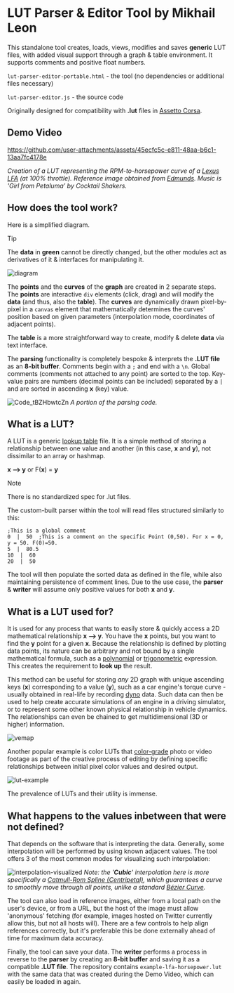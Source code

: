 # LUT Parser & Editor Tool by Mikhail Leon

This standalone tool creates, loads, views, modifies and saves **generic** LUT files, with added visual support through a graph & table environment. It supports comments and positive float numbers.

`lut-parser-editor-portable.html` - the tool (no dependencies or additional files necessary)

`lut-parser-editor.js` - the source code

Originally designed for compatibility with **.lut** files in [Assetto Corsa](https://en.wikipedia.org/wiki/Assetto_Corsa).

## Demo Video
https://github.com/user-attachments/assets/45ecfc5c-e811-48aa-b6c1-13aa7fc4178e

*Creation of a LUT representing the RPM-to-horsepower curve of a [Lexus LFA](https://en.wikipedia.org/wiki/Lexus_LFA) (at 100% throttle). Reference image obtained from [Edmunds](https://www.edmunds.com/car-reviews/track-tests/2012-lexus-lfa-dyno-tested.html). Music is 'Girl from Petaluma' by Cocktail Shakers.*

## How does the tool work?

Here is a simplified diagram.
> [!TIP]
> The **data** in **green** cannot be directly changed, but the other modules act as derivatives of it & interfaces for manipulating it.

![diagram](https://github.com/user-attachments/assets/a04c8d16-b521-46f1-af82-366ff9683058)


The **points** and the **curves** of the **graph** are created in 2 separate steps. The **points** are interactive `div` elements (click, drag) and will modify the **data** (and thus, also the **table**). The **curves** are dynamically drawn pixel-by-pixel in a `canvas` element that mathematically determines the curves' position based on given parameters (interpolation mode, coordinates of adjacent points).

The **table** is a more straightforward way to create, modify & delete **data** via text interface.

The **parsing** functionality is completely bespoke & interprets the **.LUT file** as an **8-bit buffer**. Comments begin with a `;` and end with a `\n`. Global comments (comments not attached to any point) are sorted to the top. Key-value pairs are numbers (decimal points can be included) separated by a `|` and are sorted in ascending **x** (key) value.

![Code_tBZHbwtcZn](https://github.com/user-attachments/assets/ba45feb9-025c-405e-a7bb-a1e459d6284d)
*A portion of the parsing code.*

## What is a LUT?

A LUT is a generic [lookup table](https://en.wikipedia.org/wiki/Lookup_table) file. It is a simple method of storing a relationship between one value and another (in this case, **x** and **y**), not dissimilar to an array or hashmap.

**x --> y** or F(**x**) = **y**

> [!NOTE]
> There is no standardized spec for .lut files.

The custom-built parser within the tool will read files structured similarly to this:
```
;This is a global comment
0  |  50  ;This is a comment on the specific Point (0,50). For x = 0, y = 50. F(0)=50.
5  |  80.5
10  |  60
20  |  50
```
The tool will then populate the sorted data as defined in the file, while also maintaining persistence of comment lines.
Due to the use case, the **parser** & **writer** will assume only positive values for both **x** and **y**.

## What is a LUT used for?

It is used for any process that wants to easily store & quickly access a 2D mathematical relationship **x --> y**. You have the **x** points, but you want to find the **y** point for a given **x**. Because the relationship is defined by plotting data points, its nature can be arbitrary and not bound by a single mathematical formula, such as a [polynomial](https://en.wikipedia.org/wiki/Polynomial) or [trigonometric](https://en.wikipedia.org/wiki/Trigonometric_functions) expression. This creates the requirement to **look up** the result.

This method can be useful for storing *any* 2D graph with unique ascending keys (**x**) corresponding to a value (**y**), such as a car engine's torque curve - usually obtained in real-life by recording [dyno](https://en.wikipedia.org/wiki/Dynamometer) data. Such data can then be used to help create accurate simulations of an engine in a driving simulator, or to represent some other known physical relationship in vehicle dynamics. The relationships can even be chained to get multidimensional (3D or higher) information.

![vemap](https://github.com/user-attachments/assets/240fc3f4-2714-4e4e-9515-4d00558ead81)


Another popular example is color LUTs that [color-grade](https://en.wikipedia.org/wiki/Color_grading) photo or video footage as part of the creative process of editing by defining specific relationships between initial pixel color values and desired output.

![lut-example](https://github.com/user-attachments/assets/9f06ba11-9a68-4301-8a2a-313659b2fe80)

The prevalence of LUTs and their utility is immense.

## What happens to the values inbetween that were not defined?

That depends on the software that is interpreting the data. Generally, some interpolation will be performed by using known adjacent values. The tool offers 3 of the most common modes for visualizing such interpolation:

![interpolation-visualized](https://github.com/user-attachments/assets/039ef647-9107-4a08-8d14-0ae29ee881d8)
*Note: the '**Cubic**' interpolation here is more specifically a [Catmull-Rom Spline (Centripetal)](https://en.wikipedia.org/wiki/Centripetal_Catmull%E2%80%93Rom_spline), which guarantees a curve to smoothly move through all points, unlike a standard [Bézier Curve](https://en.wikipedia.org/wiki/B%C3%A9zier_curve).*


The tool can also load in reference images, either from a local path on the user's device, or from a URL, but the host of the image must allow 'anonymous' fetching (for example, images hosted on Twitter currently allow this, but not all hosts will). There are a few controls to help align references correctly, but it's preferable this be done externally ahead of time for maximum data accuracy.

Finally, the tool can save your data. The **writer** performs a process in reverse to the **parser** by creating an **8-bit buffer** and saving it as a compatible **.LUT file**. The repository contains `example-lfa-horsepower.lut` with the same data that was created during the Demo Video, which can easily be loaded in again.
